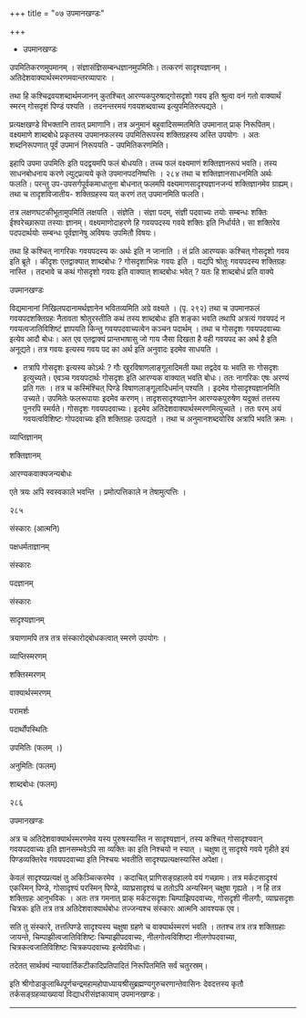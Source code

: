 +++
title = "०७ उपमानखण्डः"

+++

* उपमानखण्डः 

उपमितिकरणमुपमानम् । संज्ञासंज्ञिसम्बन्धज्ञानमुपमितिः। तत्करणं सादृश्यज्ञानम् । अतिदेशवाक्यार्थस्मरणमवान्तरव्यापारः । 

तथा हि कश्चिद्रवयशब्दार्थमजानन् कुतश्चित् आरण्यकपुरुषाद्गोसदृशो गवय इति श्रुत्वा वनं गतो वाक्यार्थं स्मरन् गोसदृशं पिण्डं पश्यति । तदनन्तरमयं गवयशब्दवाच्य इत्युपमितिरुत्पद्यते । 

प्रत्यक्षखण्डे विभक्तानि तावत् प्रमाणानि। तत्र अनुमानं बहुवादिसम्मतमिति उपमानात् प्राक् निरूपितम्। वक्ष्यमाणे शाब्दबोधे प्रकृतस्य उपमानफलस्य उपमितिरूपस्य शक्तिग्रहस्य अस्ति उपयोगः । अतः शब्दनिरूपणात् पूर्वं उपमानं निरूपयति - उपमितिकरणमिति। 

इहापि उपमा उपमितिः इति पदद्वयमपि फलं बोधयति। तच्च फलं वक्ष्यमाणं शक्तिज्ञानरूपं भवति। तस्य साधनबोधनाय करणे ल्युट्प्रत्यये कृते उपमानपदनिष्पत्तिः । २८४ तथा च शक्तिज्ञानसाधनमिति अर्थः फलति। परन्तु उप-उपसर्गपूर्वकमाधातुना बोधनात् फलमपि वक्ष्यमाणसादृश्यज्ञानजन्यं शक्तिज्ञानमेव ग्राह्यम्। तथा च तादृशविजातीय- शक्तिग्रहस्य यत् करणं तत् उपमानमिति फलति। 

तत्र लक्षणघटकीभूतामुपमितिं लक्षयति । संज्ञेति । संज्ञा पदम्, संज्ञी पदवाच्यः तयोः सम्बन्धः शक्तिः ईश्वरेच्छारूपा तस्याः ज्ञानम्। वक्ष्यमाणोदाहरणे हि गवयपदस्य गवये शक्तिः इति निर्धार्यते। सा शक्तिरेव पदपदार्थयोः सम्बन्धः पूर्वज्ञानेषु अविषयः उपमितौ विषयः। 

तथा हि कश्चित् नागरिकः गवयपदस्य कः अर्थः इति न जानाति । तं प्रति आरण्यकः कश्चित् गोसदृशो गवय इति ब्रूते । कीदृशः एतद्वाक्यात् शाब्दबोधः ? गोसदृशाभिन्नः गवयः इति । यद्यपि श्रोतुः गवयपदस्य शक्तिग्रहः नास्ति । तदभावे च कथं गोसदृशो गवयः इति वाक्यात् शाब्दबोधः भवेत् ? यतः हि शाब्दबोधं प्रति वाक्ये 

उपमानखण्डः 

विद्यमानानां निखिलपदानामर्थज्ञानेन भवितव्यमिति अग्रे वक्ष्यते । (पृ. २९२) तथा च उपमानफलं गवयपदशक्तिग्रहः नैतावता श्रोतुरस्तीति कथं तस्य शाब्दबोधः इति शङ्का भवति तथापि अत्रत्यं गवयपदं न गवयत्वजातिविशिष्टं ज्ञापयति किन्तु गवयपदवाच्यत्वेन कञ्चन पदार्थम् । तथा च गोसदृशः गवयपदवाच्यः इत्येव आदौ बोधः। अत एव एतद्वाक्यं प्रान्तभाषासु जो गाय जैसा दिखता है वही गवयपद का अर्थ है इति अनूद्यते। तत्र गवयः इत्यस्य गवय पद का अर्थ इति अनुवादः इदमेव साधयति । 

* तत्रापि गोसदृशः इत्यस्य कोऽर्थः ? गौः खुरविषाणलाङ्गूलादिमती यथा तद्वदेव यः भवति सः गोसदृशः इत्युच्यते। एवञ्च गवयपदार्थः गोसदृशः इति आरण्यक वाक्यात् भवति बोधः। ततः नागरिकः एषः अरण्यं प्रति गतः । तत्र च कस्मिंश्चित् पिण्डे विषाणलाङ्गूलादिधर्मान् पश्यति । इदमेव गोसादृश्यज्ञानमिति उच्यते। उपमितेः फलरूपायाः इदमेव करणम्। तादृशसादृश्यज्ञानेन आरण्यकपुरुषेण यदुक्तं तत्तस्य पुनरपि स्मर्यते। गोसदृशः गवयपदवाच्यः। इदमेव अतिदेशवाक्यार्थस्मरणमित्युच्यते । ततः परम् अयं गवयत्वविशिष्टः गोपदवाच्यः इति शक्तिग्रहः उत्पद्यते । तथा च अनुमानशब्दयोरिव अत्रापि भवति क्रमः । 

व्याप्तिज्ञानम् 

शक्तिज्ञानम् 

आरण्यकवाक्यजन्यबोधः 

एते त्रयः अपि स्वस्वकाले भवन्ति । प्रमोत्पत्तिकाले न तेषामुत्पत्तिः । 

२८५ 

संस्कारः (आत्मनि) 

पक्षधर्मताज्ञानम् 

संस्कारः 

पदज्ञानम् 

संस्कारः 

सादृश्यज्ञानम् 

त्रयाणामपि तत्र तत्र संस्कारोद्बोधकत्वात् स्मरणे उपयोगः । 

व्याप्तिस्मरणम् 

शक्तिस्मरणम् 

वाक्यार्थस्मरणम् 

परामर्शः 

पदार्थोंपस्थितिः 

उपमितिः (फलम् ।) 

अनुमितिः (फलम्) 

शाब्दबोधः (फलम्) 

२८६ 

उपमानखण्डः 

अत्र च अतिदेशवाक्यार्थस्मरणमेव यस्य पुरुषस्यास्ति न सादृश्यज्ञानं, तस्य कश्चित् गोसादृश्यवान् गवयपदवाच्यः इति ज्ञानसम्भवेऽपि सा व्यक्तिः का इति निश्चयो न स्यात् । चक्षुषा तु सादृश्ये गवये गृहीते इयं पिण्डव्यक्तिरेव गवयपदवाच्या इति निश्चयः भवतीति सादृश्यप्रत्यक्षस्यास्ति अपेक्षा। 

केवलं सादृश्यप्रत्यक्षं तु अकिञ्चित्करमेव । कदाचित् प्राणिसङ्ग्रहालये वयं गच्छामः। तत्र मर्कटसादृश्यं एकस्मिन् पिण्डे, गोसादृश्यं परस्मिन् पिण्डे, व्याघ्रसादृश्यं च ततोऽपि अन्यस्मिन् चक्षुषा गृह्यते । न हि तत्र शक्तिग्रहः आनुभविकः । अतः तत्र गमनात् प्राक् मर्कटसदृशः चिम्पाझिपदवाच्यः, गोसदृशी नीलगौः, व्याघ्रसदृशः चित्रकः इति तत्र तत्र अतिदेशवाक्यार्थबोधः तज्जन्यश्च संस्कारः आत्मनि आवश्यक एव। 

सति तु संस्कारे, तत्तत्पिण्डे सादृश्यस्य चक्षुषा ग्रहणे च वाक्यार्थस्मरणं भवति । ततश्च तत्र तत्र शक्तिग्रहाः जायन्ते, चिम्पाझीत्वजातिविशिष्टः चिम्पाझीपदवाच्यः, नीलगोत्वविशिष्टा नीलगोपदवाच्या, चित्रकत्वजातिविशिष्टः चित्रकपदवाच्यः इत्येवंविधाः। 

तदेतत् सार्थक्यं न्यायवार्तिकटीकादिप्रतिपादितं निरूपितमिति सर्वं चतुरस्रम्। 

इति श्रीगोडाकुलाब्धिपूर्णचन्द्रमहामहोपाध्यायश्रीसुब्रह्मण्यगुरुचरणान्तेवासिनः देवदत्तस्य कृतौ तर्कसङ्ग्रहव्याख्यायां विद्याधरीसंज्ञकायाम् उपमानखण्डः। 

*** 
